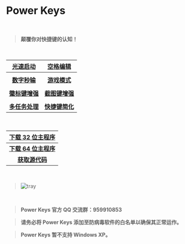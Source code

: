 ﻿<br>

# Power Keys

<br>

> **颠覆你对快捷键的认知！**

<br>

|[**光速启动**](https://PowerKeys.GitHub.io)| [**空格编辑**](https://PowerKeys.GitHub.io) 
|:-:|:-:|
||
|[**数字秒输**](https://PowerKeys.GitHub.io) | [**游戏模式**](https://PowerKeys.GitHub.io)
||
|[**徽标键增强**](https://PowerKeys.GitHub.io)| [**截图键增强**](https://PowerKeys.GitHub.io)
||
|[**多任务处理**](https://PowerKeys.GitHub.io)| [**快捷键简化**](https://PowerKeys.GitHub.io)

<br>

|[**下载 32 位主程序**](https://github.com/szzhiyang/PerfectWindows/raw/master/Power-Keys/Power-Keys-x86.exe)|
|:-:|
|[**下载 64 位主程序**](https://github.com/szzhiyang/PerfectWindows/raw/master/Power-Keys/Power-Keys-x64.exe)|
|[**获取源代码**](https://github.com/szzhiyang/PerfectWindows/tree/master/Power-Keys)

<br>

> ![tray](https://user-images.githubusercontent.com/30952626/50532844-70dcee00-0b5a-11e9-8447-b6989ffb8f86.png)

<br>

> **Power Keys 官方 QQ 交流群：959910853**

> **请务必将 Power Keys 添加至防病毒软件的白名单以确保其正常运作。**

> **Power Keys 暂不支持 Windows XP。**